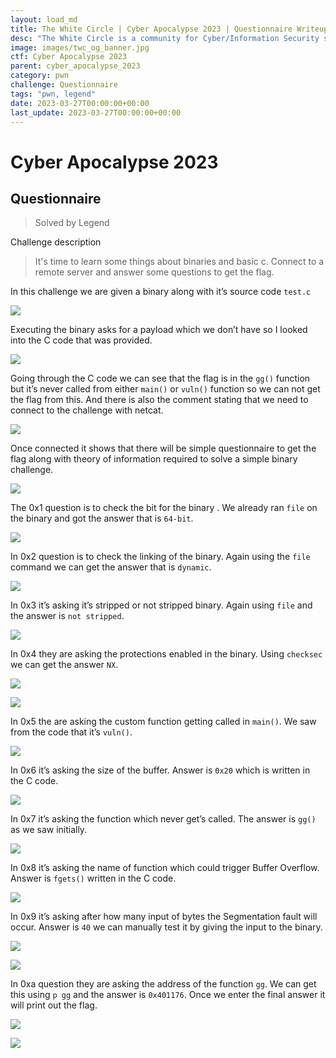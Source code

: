 ```yaml
---
layout: load_md
title: The White Circle | Cyber Apocalypse 2023 | Questionnaire Writeup
desc: "The White Circle is a community for Cyber/Information Security students, enthusiasts and professionals. You can discuss anything related to Security, share your knowledge with others, get help when you need it and proceed further in your journey with amazing people from all over the world."
image: images/twc_og_banner.jpg
ctf: Cyber Apocalypse 2023
parent: cyber_apocalypse_2023
category: pwn
challenge: Questionnaire
tags: "pwn, legend"
date: 2023-03-27T00:00:00+00:00
last_update: 2023-03-27T00:00:00+00:00
---
```


<h1 class="heading card-title white-text">Cyber Apocalypse 2023</h1>

## Questionnaire
> Solved by Legend

Challenge description


> It's time to learn some things about binaries and basic c. Connect to a remote server and answer some questions to get the flag.

In this challenge we are given a binary along with it’s source code `test.c`

![](https://i.imgur.com/7tZP4A4.png)


Executing the binary asks for a payload which we don’t have so I looked into the C code that was provided.

![](https://i.imgur.com/0JpTvav.png)


Going through the C code we can see that the flag is in the `gg()` function but it’s never called from either `main()` or `vuln()` function so we can not get the flag from this. And there is also the comment stating that we need to connect to the challenge with netcat.

![](https://i.imgur.com/xlXXRBD.png)


Once connected it shows that there will be simple questionnaire to get the flag along with theory of information required to solve a simple binary challenge.

![](https://i.imgur.com/SKfQ944.png)


The 0x1 question is to check the bit for the binary . We already ran `file` on the binary and got the answer that is `64-bit`.

![](https://i.imgur.com/msgy5CB.png)


In 0x2 question is to check the linking of the binary. Again using the `file` command we can get the answer that is `dynamic`.

![](https://i.imgur.com/X6sVhXJ.png)


In 0x3 it’s asking it’s stripped or not stripped binary. Again using `file` and the answer is `not stripped`.

![](https://i.imgur.com/VtbpJvr.png)


In 0x4 they are asking the protections enabled in the binary. Using `checksec` we can get the answer `NX`.

![](https://i.imgur.com/vFjxVKG.png)

![](https://i.imgur.com/rfxL9Ut.png)


In 0x5 the are asking the custom function getting called in `main()`. We saw from the code that it’s `vuln()`.

![](https://i.imgur.com/IhVR8hh.png)


In 0x6 it’s asking the size of the buffer. Answer is `0x20` which is written in the C code.

![](https://i.imgur.com/wRh19aZ.png)


In 0x7 it’s asking the function which never get’s called. The answer is `gg()` as we saw initially.

![](https://i.imgur.com/JT74yo3.png)


In 0x8 it’s asking the name of function which could trigger Buffer Overflow. Answer is `fgets()` written in the C code.

![](https://i.imgur.com/68XULCQ.png)


In 0x9 it’s asking after how many input of bytes the Segmentation fault will occur. Answer is `40` we can manually test it by giving the input to the binary.

![](https://i.imgur.com/b4x8Q81.png)

![](https://i.imgur.com/6NKJU12.png)


In 0xa question they are asking the address of the function `gg`. We can get this using `p gg` and the answer is `0x401176`.
Once we enter the final answer it will print out the flag.

![](https://i.imgur.com/IcWjz9r.png)

![](https://i.imgur.com/d6MBDeV.png)

